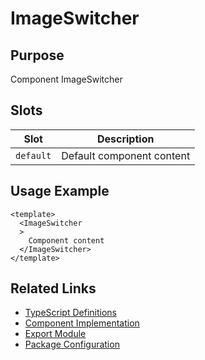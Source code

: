 # ImageSwitcher

## Purpose

Component ImageSwitcher

## Slots

| Slot | Description |
|------|-------------|
| `default` | Default component content |

## Usage Example

```vue
<template>
  <ImageSwitcher
  >
    Component content
  </ImageSwitcher>
</template>
```

## Related Links

- [TypeScript Definitions](./ImageSwitcher.d.ts)
- [Component Implementation](./ImageSwitcher.vue)
- [Export Module](./themeawareimageswitcher.js)
- [Package Configuration](./package.json)
